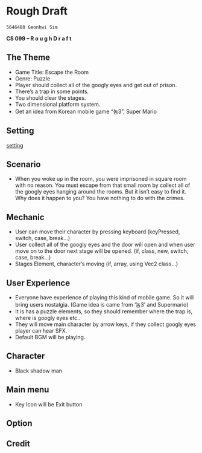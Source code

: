 # Rough Draft

```
5646480 Geonhwi Sim
```
**CS 099 – R o u g h D r a f t**


## The Theme

- Game Title: Escape the Room
- Genre: Puzzle
- Player should collect all of the googly eyes and get out of
    prison.
- There’s a trap in some points.
- You should clear the stages.
- Two dimensional platform system.
- Get an idea from Korean mobile game “놈3”, Super Mario

## Setting
[setting](images/03.png)

## Scenario
- When you woke up in the room, you were imprisoned in
    square room with no reason. You must escape from that
    small room by collect all of the googly eyes hanging
    around the rooms. But it isn’t easy to find it. Why does it
    happen to you? You have nothing to do with the crimes.

## Mechanic
- User can move their character by pressing keyboard
    (keyPressed, switch, case, break...)
- User collect all of the googly eyes and the door will open
    and when user move on to the door next stage will be
    opened.
    (if, class, new, switch, case, break...)
- Stages Element, character’s moving
    (if, array, using Vec2 class...)

## User Experience
- Everyone have experience of playing this kind of mobile
    game. So it will bring users nostalgia. (Game idea is came
    from ‘놈3’ and Supermario)
- It is has a puzzle elements, so they should remember
    where the trap is, where is googly eyes etc..
- They will move main character by arrow keys, if they collect
    googly eyes player can hear SFX.
- Default BGM will be playing.

## Character
- Black shadow man

## Main menu
- Key Icon will be Exit button

## Option

## Credit
